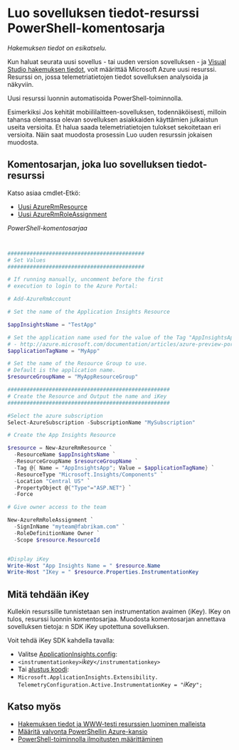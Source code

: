 <properties 
    pageTitle="Luo sovelluksen tiedot-resurssi PowerShell-komentosarja" 
    description="Hakemuksen tiedot resurssien luonnin automatisoida." 
    services="application-insights" 
    documentationCenter="windows"
    authors="alancameronwills" 
    manager="douge"/>

<tags 
    ms.service="application-insights" 
    ms.workload="tbd" 
    ms.tgt_pltfrm="ibiza" 
    ms.devlang="na" 
    ms.topic="article" 
    ms.date="02/19/2016" 
    ms.author="awills"/>

#  <a name="powershell-script-to-create-an-application-insights-resource"></a>Luo sovelluksen tiedot-resurssi PowerShell-komentosarja

*Hakemuksen tiedot on esikatselu.*

Kun haluat seurata uusi sovellus - tai uuden version sovelluksen - ja [Visual Studio hakemuksen tiedot](https://azure.microsoft.com/services/application-insights/), voit määrittää Microsoft Azure uusi resurssi. Resurssi on, jossa telemetriatietojen tiedot sovelluksen analysoida ja näkyviin. 

Uusi resurssi luonnin automatisoida PowerShell-toiminnolla.

Esimerkiksi Jos kehität mobiililaitteen-sovelluksen, todennäköisesti, milloin tahansa olemassa olevan sovelluksen asiakkaiden käyttämien julkaistun useita versioita. Et halua saada telemetriatietojen tulokset sekoitetaan eri versioita. Näin saat muodosta prosessin Luo uuden resurssin jokaisen muodosta.

## <a name="script-to-create-an-application-insights-resource"></a>Komentosarjan, joka luo sovelluksen tiedot-resurssi

Katso asiaa cmdlet-Etkö:

* [Uusi AzureRmResource](https://msdn.microsoft.com/library/mt652510.aspx)
* [Uusi AzureRmRoleAssignment](https://msdn.microsoft.com/library/mt678995.aspx)


*PowerShell-komentosarjaa*  

```PowerShell


###########################################
# Set Values
###########################################

# If running manually, uncomment before the first 
# execution to login to the Azure Portal:

# Add-AzureRmAccount

# Set the name of the Application Insights Resource

$appInsightsName = "TestApp"

# Set the application name used for the value of the Tag "AppInsightsApp" 
# - http://azure.microsoft.com/documentation/articles/azure-preview-portal-using-tags/
$applicationTagName = "MyApp"

# Set the name of the Resource Group to use.  
# Default is the application name.
$resourceGroupName = "MyAppResourceGroup"

###################################################
# Create the Resource and Output the name and iKey
###################################################

#Select the azure subscription
Select-AzureSubscription -SubscriptionName "MySubscription"

# Create the App Insights Resource

$resource = New-AzureRmResource `
  -ResourceName $appInsightsName `
  -ResourceGroupName $resourceGroupName `
  -Tag @{ Name = "AppInsightsApp"; Value = $applicationTagName} `
  -ResourceType "Microsoft.Insights/Components" `
  -Location "Central US" `
  -PropertyObject @{"Type"="ASP.NET"} `
  -Force

# Give owner access to the team

New-AzureRmRoleAssignment `
  -SignInName "myteam@fabrikam.com" `
  -RoleDefinitionName Owner `
  -Scope $resource.ResourceId 


#Display iKey
Write-Host "App Insights Name = " $resource.Name
Write-Host "IKey = " $resource.Properties.InstrumentationKey

```

## <a name="what-to-do-with-the-ikey"></a>Mitä tehdään iKey

Kullekin resurssille tunnistetaan sen instrumentation avaimen (iKey). IKey on tulos, resurssi luonnin komentosarjaa. Muodosta komentosarjan annettava sovelluksen tietoja: n SDK iKey upotettuna sovelluksen.

Voit tehdä iKey SDK kahdella tavalla:
  
* Valitse [ApplicationInsights.config](app-insights-configuration-with-applicationinsights-config.md): 
 * `<instrumentationkey>`*ikey*`</instrumentationkey>`
* Tai [alustus koodi](app-insights-api-custom-events-metrics.md): 
 * `Microsoft.ApplicationInsights.Extensibility.
    TelemetryConfiguration.Active.InstrumentationKey = "`*iKey*`";`



## <a name="see-also"></a>Katso myös

* [Hakemuksen tiedot ja WWW-testi resurssien luominen malleista](app-insights-powershell.md)
* [Määritä valvonta PowerShellin Azure-kansio](app-insights-powershell-azure-diagnostics.md) 
* [PowerShell-toiminnolla ilmoitusten määrittäminen](app-insights-powershell-alerts.md)

 